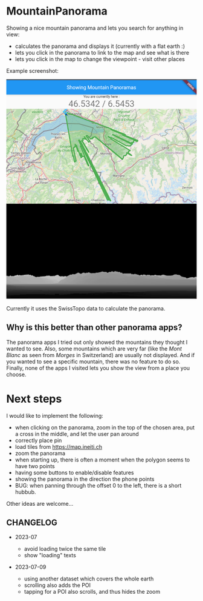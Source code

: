 # MountainPanorama

Showing a nice mountain panorama and lets you search for anything in view:
- calculates the panorama and displays it (currently with a flat earth :)
- lets you click in the panorama to link to the map and see what is there
- lets you click in the map to change the viewpoint - visit other places

Example screenshot:

![OpenStreetMaps on top with panorama below](Screenshot_MountainPanorama.png)

Currently it uses the SwissTopo data to calculate the panorama.

## Why is this better than other panorama apps?

The panorama apps I tried out only showed the mountains they thought I wanted
to see.
Also, some mountains which are very far (like the _Mont Blanc_ as seen from _Morges_ in Switzerland)
are usually not displayed.
And if you wanted to see a specific mountain, there was no feature to do so.
Finally, none of the apps I visited lets you show the view from a place you choose.

# Next steps

I would like to implement the following:

- when clicking on the panorama, zoom in the top of the chosen area,
  put a cross in the middle, and let the user pan around
- correctly place pin
- load tiles from https://map.ineiti.ch
- zoom the panorama
- when starting up, there is often a moment when the polygon seems to have two points
- having some buttons to enable/disable features
- showing the panorama in the direction the phone points
- BUG: when panning through the offset 0 to the left, there is a short hubbub.

Other ideas are welcome...

## CHANGELOG

- 2023-07
  - avoid loading twice the same tile
  - show "loading" texts

- 2023-07-09 
  - using another dataset which covers the whole earth
  - scrolling also adds the POI
  - tapping for a POI also scrolls, and thus hides the zoom
